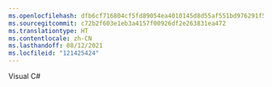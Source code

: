 ```yaml
---
ms.openlocfilehash: dfb6cf716804cf5fd89054ea4010145d8d55af551bd976291f568c00aad25507
ms.sourcegitcommit: c72b2f603e1eb3a4157f00926df2e263831ea472
ms.translationtype: HT
ms.contentlocale: zh-CN
ms.lasthandoff: 08/12/2021
ms.locfileid: "121425424"
---
```

Visual C#
